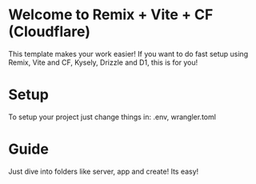 # Welcome to Remix + Vite + CF (Cloudflare)

This template makes your work easier! If you want to do fast setup using Remix, Vite and CF, Kysely, Drizzle and D1, this is for you!

# Setup

To setup your project just change things in:
.env, wrangler.toml

# Guide

Just dive into folders like server, app and create! Its easy!
